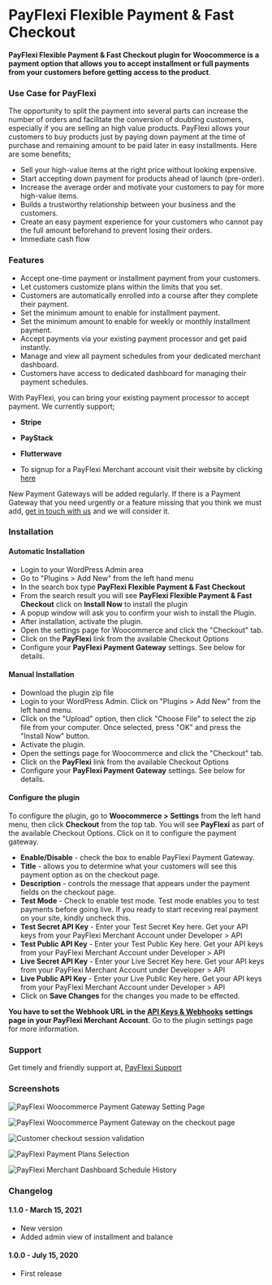 # PayFlexi Flexible Payment & Fast Checkout

**PayFlexi Flexible Payment & Fast Checkout plugin for Woocommerce is a payment option that allows you to accept installment or full payments from your customers before getting access to the product**. 

### Use Case for PayFlexi

The opportunity to split the payment into several parts can increase the number of orders and facilitate the conversion of doubting customers, especially if you are selling an high value products. 
PayFlexi allows your customers to buy products just by paying down payment at the time of purchase and remaining amount to be paid later in easy installments. Here are some benefits;

* Sell your high-value items at the right price without looking expensive.
* Start accepting down payment for products ahead of launch (pre-order).
* Increase the average order and motivate your customers to pay for more high-value items.
* Builds a trustworthy relationship between your business and the customers.
* Create an easy payment experience for your customers who cannot pay the full amount beforehand to prevent losing their orders.
* Immediate cash flow

### Features

* Accept one-time payment or installment payment from your customers.
* Let customers customize plans within the limits that you set.
* Customers are automatically enrolled into a course after they complete their payment.
* Set the minimum amount to enable for installment payment.
* Set the minimum amount to enable for weekly or monthly installment payment.
* Accept payments via your existing payment processor and get paid instantly.
* Manage and view all payment schedules from your dedicated merchant dashboard.
* Customers have access to dedicated dashboard for managing their payment schedules.

With PayFlexi, you can bring your existing payment processor to accept payment. We currently support;

* __Stripe__
* __PayStack__
* __Flutterwave__

* To signup for a PayFlexi Merchant account visit their website by clicking [here](https://merchant.payflexi.co)

New Payment Gateways will be added regularly. If there is a Payment Gateway that you need urgently or a feature missing that you think we must add, [get in touch with us](https://payflexi.co/contact/) and we will consider it.
### Installation 

#### Automatic Installation
* 	Login to your WordPress Admin area
* 	Go to "Plugins > Add New" from the left hand menu
* 	In the search box type __PayFlexi Flexible Payment & Fast Checkout__
*	From the search result you will see __PayFlexi Flexible Payment & Fast Checkout__ click on __Install Now__ to install the plugin
*	A popup window will ask you to confirm your wish to install the Plugin.
*	After installation, activate the plugin.
* 	Open the settings page for Woocommerce and click the "Checkout" tab.
* 	Click on the __PayFlexi__ link from the available Checkout Options
*	Configure your __PayFlexi Payment Gateway__ settings. See below for details.

#### Manual Installation
* 	Download the plugin zip file
* 	Login to your WordPress Admin. Click on "Plugins > Add New" from the left hand menu.
*  Click on the "Upload" option, then click "Choose File" to select the zip file from your computer. Once selected, press "OK" and press the "Install Now" button.
*  Activate the plugin.
* 	Open the settings page for Woocommerce and click the "Checkout" tab.
* 	Click on the __PayFlexi__ link from the available Checkout Options
*	Configure your __PayFlexi Payment Gateway__ settings. See below for details.

#### Configure the plugin 

To configure the plugin, go to __Woocommerce > Settings__ from the left hand menu, then click __Checkout__ from the top tab. You will see __PayFlexi__ as part of the available Checkout Options. Click on it to configure the payment gateway.

* __Enable/Disable__ - check the box to enable PayFlexi Payment Gateway.
* __Title__ - allows you to determine what your customers will see this payment option as on the checkout page.
* __Description__ - controls the message that appears under the payment fields on the checkout page.
* __Test Mode__ - Check to enable test mode. Test mode enables you to test payments before going live. If you ready to start receving real payment on your site, kindly uncheck this.
* __Test Secret API Key__ - Enter your Test Secret Key here. Get your API keys from your PayFlexi Merchant Account under Developer > API
* __Test Public API Key__ - Enter your Test Public Key here. Get your API keys from your PayFlexi Merchant Account under Developer > API
* __Live Secret API Key__ - Enter your Live Secret Key here. Get your API keys from your PayFlexi Merchant Account under Developer > API
* __Live Public API Key__ - Enter your Live Public Key here. Get your API keys from your PayFlexi Merchant Account under Developer > API
* Click on __Save Changes__ for the changes you made to be effected.

<strong>You have to set the Webhook URL in the [API Keys & Webhooks](https://merchant.payflexi.co/developers?tab=api-keys-integrations) settings page in your PayFlexi Merchant Account</strong>. Go to the plugin settings page for more information.

### Support

Get timely and friendly support at, [PayFlexi Support](https://support.payflexi.co)

### Screenshots

![PayFlexi Woocommerce Payment Gateway Setting Page](assets/screenshot-1.png)

![PayFlexi Woocommerce Payment Gateway on the checkout page](assets/screenshot-2.png)

![Customer checkout session validation](assets/screenshot-3.png)

![PayFlexi Payment Plans Selection](assets/screenshot-4.png)

![PayFlexi Merchant Dashboard Schedule History](assets/screenshot-5.png)

### Changelog

#### 1.1.0 - March 15, 2021 
*  New version
*  Added admin view of installment and balance

#### 1.0.0 - July 15, 2020
*   First release